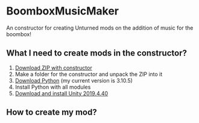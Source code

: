 # BoomboxMusicMaker
An constructor for creating Unturned mods on the addition of music for the boombox!

## What I need to create mods in the constructor?
1. [Download ZIP with constructor](https://github.com/AdamPastar/BoomboxMusicMaker/archive/refs/heads/main.zip)
2. Make a folder for the constructor and unpack the ZIP into it
3. [Download Python](https://www.python.org/downloads/) (my current version is 3.10.5)
4. Install Python with all modules
5. [Download and install Unity 2019.4.40](https://unity.com/releases/editor/archive#download-archive-2019)

## How to create my mod?
